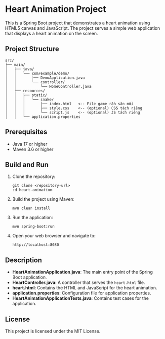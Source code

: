 # Heart Animation Project

This is a Spring Boot project that demonstrates a heart animation using HTML5 canvas and JavaScript. The project serves a simple web application that displays a heart animation on the screen.

## Project Structure

```
src/
├── main/
│   ├── java/
│   │   └── com/example/demo/
│   │       ├── DemoApplication.java
│   │       └── controller/
│   │           └── HomeController.java
│   ├── resources/
│   │   ├── static/
│   │   │   └── snake/
│   │   │       ├── index.html   <-- File game rắn săn mồi
│   │   │       ├── style.css    <-- (optional) CSS tách riêng
│   │   │       └── script.js    <-- (optional) JS tách riêng
│   │   └── application.properties

```

## Prerequisites

- Java 17 or higher
- Maven 3.6 or higher

## Build and Run

1. Clone the repository:
   ```
   git clone <repository-url>
   cd heart-animation
   ```

2. Build the project using Maven:
   ```
   mvn clean install
   ```

3. Run the application:
   ```
   mvn spring-boot:run
   ```

4. Open your web browser and navigate to:
   ```
   http://localhost:8080
   ```

## Description

- **HeartAnimationApplication.java**: The main entry point of the Spring Boot application.
- **HeartController.java**: A controller that serves the `heart.html` file.
- **heart.html**: Contains the HTML and JavaScript for the heart animation.
- **application.properties**: Configuration file for application properties.
- **HeartAnimationApplicationTests.java**: Contains test cases for the application.

## License

This project is licensed under the MIT License.
